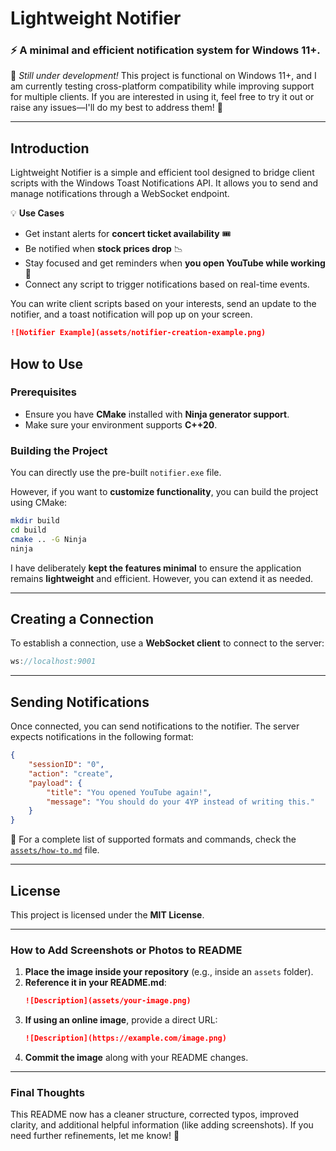 # **Lightweight Notifier**
### ⚡ A minimal and efficient notification system for Windows 11+.

🚧 *Still under development!* This project is functional on Windows 11+, and I am currently testing cross-platform compatibility while improving support for multiple clients. If you are interested in using it, feel free to try it out or raise any issues—I'll do my best to address them! 🚀

---

## **Introduction**
Lightweight Notifier is a simple and efficient tool designed to bridge client scripts with the Windows Toast Notifications API. It allows you to send and manage notifications through a WebSocket endpoint.

💡 **Use Cases**
- Get instant alerts for **concert ticket availability** 🎟️
- Be notified when **stock prices drop** 📉
- Stay focused and get reminders when **you open YouTube while working** 🚀
- Connect any script to trigger notifications based on real-time events.

You can write client scripts based on your interests, send an update to the notifier, and a toast notification will pop up on your screen.


```markdown
![Notifier Example](assets/notifier-creation-example.png)
```


## **How to Use**
### **Prerequisites**
- Ensure you have **CMake** installed with **Ninja generator support**.
- Make sure your environment supports **C++20**.

### **Building the Project**
You can directly use the pre-built `notifier.exe` file.

However, if you want to **customize functionality**, you can build the project using CMake:

```sh
mkdir build
cd build
cmake .. -G Ninja
ninja
```

I have deliberately **kept the features minimal** to ensure the application remains **lightweight** and efficient. However, you can extend it as needed.

---

## **Creating a Connection**
To establish a connection, use a **WebSocket client** to connect to the server:

```javascript
ws://localhost:9001
```

---

## **Sending Notifications**
Once connected, you can send notifications to the notifier. The server expects notifications in the following format:

```json
{
    "sessionID": "0",
    "action": "create",
    "payload": {
        "title": "You opened YouTube again!",
        "message": "You should do your 4YP instead of writing this."
    }
}
```

📜 For a complete list of supported formats and commands, check the [`assets/how-to.md`](assets/how-to.md) file.

---

## **License**
This project is licensed under the **MIT License**.

---

### **How to Add Screenshots or Photos to README**
1. **Place the image inside your repository** (e.g., inside an `assets` folder).
2. **Reference it in your README.md**:
   ```markdown
   ![Description](assets/your-image.png)
   ```
3. **If using an online image**, provide a direct URL:
   ```markdown
   ![Description](https://example.com/image.png)
   ```
4. **Commit the image** along with your README changes.

---

### **Final Thoughts**
This README now has a cleaner structure, corrected typos, improved clarity, and additional helpful information (like adding screenshots). If you need further refinements, let me know! 🚀



